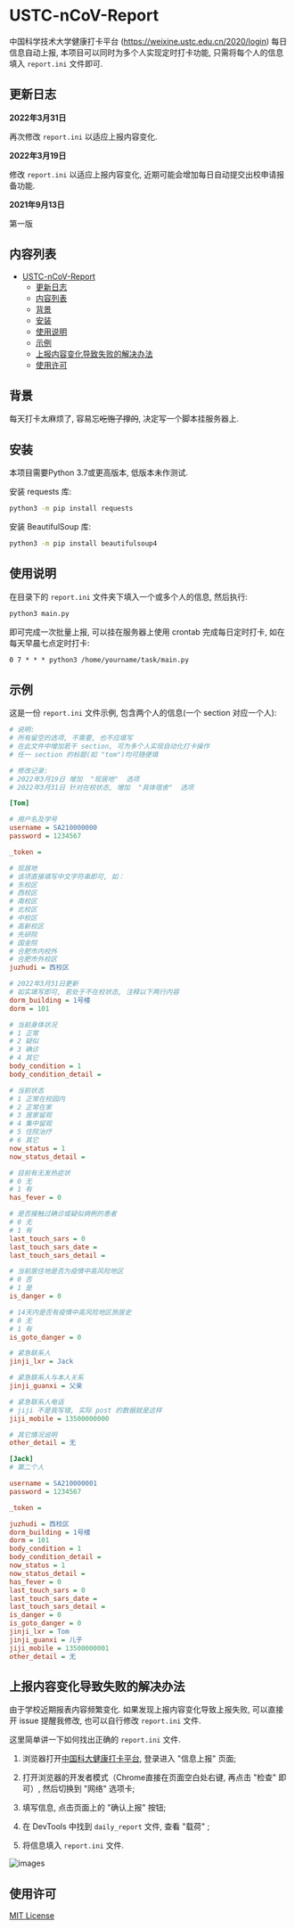 # USTC-nCoV-Report

中国科学技术大学健康打卡平台 (<https://weixine.ustc.edu.cn/2020/login>) 每日信息自动上报, 本项目可以同时为多个人实现定时打卡功能, 只需将每个人的信息填入 `report.ini` 文件即可.

## 更新日志

**2022年3月31日**

再次修改 `report.ini` 以适应上报内容变化.

**2022年3月19日**

修改 `report.ini` 以适应上报内容变化, 近期可能会增加每日自动提交出校申请报备功能.

**2021年9月13日**

第一版

## 内容列表

- [USTC-nCoV-Report](#ustc-ncov-report)
  - [更新日志](#更新日志)
  - [内容列表](#内容列表)
  - [背景](#背景)
  - [安装](#安装)
  - [使用说明](#使用说明)
  - [示例](#示例)
  - [上报内容变化导致失败的解决办法](#上报内容变化导致失败的解决办法)
  - [使用许可](#使用许可)

## 背景

每天打卡太麻烦了, 容易忘~~吃饱了撑的~~, 决定写一个脚本挂服务器上.

## 安装

本项目需要Python 3.7或更高版本, 低版本未作测试.

安装 requests 库:

```sh
python3 -m pip install requests
```

安装 BeautifulSoup 库:

```sh
python3 -m pip install beautifulsoup4
```

## 使用说明

在目录下的 `report.ini` 文件夹下填入一个或多个人的信息, 然后执行:

```sh
python3 main.py
```

即可完成一次批量上报, 可以挂在服务器上使用 crontab 完成每日定时打卡, 如在每天早晨七点定时打卡:

```txt
0 7 * * * python3 /home/yourname/task/main.py
```

## 示例

这是一份 `report.ini` 文件示例, 包含两个人的信息(一个 section 对应一个人):

```ini
# 说明:
# 所有留空的选项, 不需要, 也不应填写
# 在此文件中增加若干 section, 可为多个人实现自动化打卡操作
# 任一 section 的标题(如 "tom")均可随便填

# 修改记录:
# 2022年3月19日 增加  "现居地"  选项
# 2022年3月31日 针对在校状态, 增加  "具体宿舍"  选项

[Tom]

# 用户名及学号
username = SA210000000
password = 1234567

_token = 

# 现居地
# 该项直接填写中文字符串即可, 如：
# 东校区
# 西校区
# 南校区
# 北校区
# 中校区
# 高新校区
# 先研院
# 国金院
# 合肥市内校外
# 合肥市外校区
juzhudi = 西校区

# 2022年3月31日更新
# 如实填写即可, 若处于不在校状态, 注释以下两行内容
dorm_building = 1号楼
dorm = 101

# 当前身体状况
# 1 正常
# 2 疑似
# 3 确诊
# 4 其它
body_condition = 1
body_condition_detail = 

# 当前状态
# 1 正常在校园内
# 2 正常在家
# 3 居家留观     
# 4 集中留观
# 5 住院治疗
# 6 其它
now_status = 1
now_status_detail = 

# 目前有无发热症状
# 0 无
# 1 有
has_fever = 0

# 是否接触过确诊或疑似病例的患者
# 0 无
# 1 有
last_touch_sars = 0
last_touch_sars_date = 
last_touch_sars_detail = 

# 当前居住地是否为疫情中高风险地区
# 0 否
# 1 是
is_danger = 0

# 14天内是否有疫情中高风险地区旅居史
# 0 无
# 1 有
is_goto_danger = 0

# 紧急联系人
jinji_lxr = Jack

# 紧急联系人与本人关系
jinji_guanxi = 父亲

# 紧急联系人电话
# jiji 不是我写错, 实际 post 的数据就是这样
jiji_mobile = 13500000000

# 其它情况说明
other_detail = 无

[Jack]
# 第二个人

username = SA210000001
password = 1234567

_token = 

juzhudi = 西校区
dorm_building = 1号楼
dorm = 101
body_condition = 1
body_condition_detail = 
now_status = 1
now_status_detail = 
has_fever = 0
last_touch_sars = 0
last_touch_sars_date = 
last_touch_sars_detail = 
is_danger = 0
is_goto_danger = 0
jinji_lxr = Tom
jinji_guanxi = 儿子
jiji_mobile = 13500000001
other_detail = 无
```

## 上报内容变化导致失败的解决办法

由于学校近期报表内容频繁变化. 如果发现上报内容变化导致上报失败, 可以直接开 issue 提醒我修改, 也可以自行修改 `report.ini` 文件.

这里简单讲一下如何找出正确的 `report.ini` 文件.

1. 浏览器打开[中国科大健康打卡平台](https://weixine.ustc.edu.cn/2020/home), 登录进入 "信息上报" 页面;

2. 打开浏览器的开发者模式（Chrome直接在页面空白处右键, 再点击 "检查" 即可）, 然后切换到 "网络" 选项卡;

3. 填写信息, 点击页面上的 "确认上报" 按钮;

4. 在 DevTools 中找到 `daily_report` 文件, 查看 "载荷" ;

5. 将信息填入 `report.ini` 文件.

![images](images/devtools.png)

## 使用许可

[MIT License](LICENSE)
